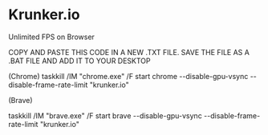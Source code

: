 # Krunker.io

Unlimited FPS on Browser


COPY AND PASTE THIS CODE IN A NEW .TXT FILE. SAVE THE FILE AS A .BAT FILE AND ADD IT TO YOUR DESKTOP

(Chrome)
taskkill /IM "chrome.exe" /F
start chrome --disable-gpu-vsync --disable-frame-rate-limit "krunker.io" 

(Brave)

taskkill /IM "brave.exe" /F
start brave --disable-gpu-vsync --disable-frame-rate-limit "krunker.io" 
